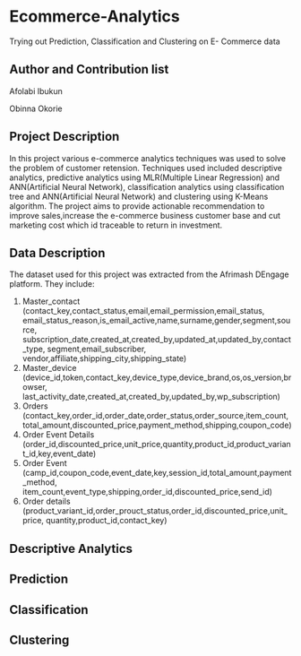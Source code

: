 # Ecommerce-Analytics
Trying out Prediction, Classification and Clustering  on E- Commerce data

Author and Contribution list
----------------------------
Afolabi Ibukun

Obinna Okorie


Project Description
-------------------
In this project various e-commerce analytics techniques was used to solve the problem of customer retension. Techniques used included descriptive analytics, predictive analytics using MLR(Multiple Linear Regression) and ANN(Artificial Neural Network), classification analytics using classification tree and ANN(Artificial Neural Network) and clustering using K-Means algorithm.
The project aims to provide actionable recommendation to improve sales,increase the e-commerce business customer base and cut marketing cost which id traceable to return in investment. 


Data Description
----------------
The dataset used for this project was extracted from the Afrimash DEngage platform. They include:
1.	Master_contact 
(contact_key,contact_status,email,email_permission,email_status, email_status_reason,is_email_active,name,surname,gender,segment,source, subscription_date,created_at,created_by,updated_at,updated_by,contact_type, segment,email_subscriber, vendor,affiliate,shipping_city,shipping_state)
2.	Master_device             
(device_id,token,contact_key,device_type,device_brand,os,os_version,browser, last_activity_date,created_at,created_by,updated_by,wp_subscription)
3.	Orders
(contact_key,order_id,order_date,order_status,order_source,item_count, total_amount,discounted_price,payment_method,shipping,coupon_code)
4.	Order Event Details
(order_id,discounted_price,unit_price,quantity,product_id,product_variant_id,key,event_date)
5.	Order Event
(camp_id,coupon_code,event_date,key,session_id,total_amount,payment_method, item_count,event_type,shipping,order_id,discounted_price,send_id)
6.	Order details
(product_variant_id,order_prouct_status,order_id,discounted_price,unit_price, quantity,product_id,contact_key)


Descriptive Analytics
---------------------






Prediction
-----------

Classification
--------------

Clustering
----------

